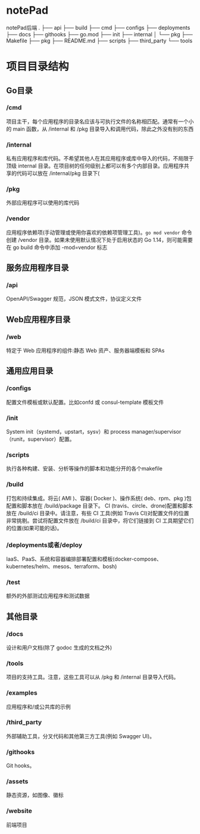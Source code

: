 # notePad
notePad后端
.
├── api
├── build
├── cmd
├── configs
├── deployments
├── docs
├── githooks
├── go.mod
├── init
├── internal
│   └── pkg
├── Makefile
├── pkg
├── README.md
├── scripts
├── third_party
└── tools
# 项目目录结构
## Go目录
### /cmd
项目主干，每个应用程序的目录名应该与可执行文件的名称相匹配。通常有一个小的 main 函数，从 /internal 和 /pkg 目录导入和调用代码，除此之外没有别的东西
### /internal
私有应用程序和库代码。不希望其他人在其应用程序或库中导入的代码，不局限于顶级 internal 目录。在项目树的任何级别上都可以有多个内部目录。应用程序共享的代码可以放在 /internal/pkg 目录下(
### /pkg
外部应用程序可以使用的库代码
### /vendor
应用程序依赖项(手动管理或使用你喜欢的依赖项管理工具)。`go mod vendor` 命令创建 /vendor 目录。如果未使用默认情况下处于启用状态的 Go 1.14，则可能需要在 go build 命令中添加 -mod=vendor 标志

## 服务应用程序目录
### /api
OpenAPI/Swagger 规范，JSON 模式文件，协议定义文件

## Web应用程序目录
### /web
特定于 Web 应用程序的组件:静态 Web 资产、服务器端模板和 SPAs
## 通用应用目录
### /configs
配置文件模板或默认配置。比如confd 或 consul-template 模板文件
### /init
System init（systemd，upstart，sysv）和 process manager/supervisor（runit，supervisor）配置。
### /scripts
执行各种构建、安装、分析等操作的脚本和功能分开的各个makefile
### /build
打包和持续集成。将云( AMI )、容器( Docker )、操作系统( deb、rpm、pkg )包配置和脚本放在 /build/package 目录下。 CI (travis、circle、drone)配置和脚本放在 /build/ci 目录中。请注意，有些 CI 工具(例如 Travis CI)对配置文件的位置非常挑剔。尝试将配置文件放在 /build/ci 目录中，将它们链接到 CI 工具期望它们的位置(如果可能的话)。
### /deployments或者/deploy
IaaS、PaaS、系统和容器编排部署配置和模板(docker-compose、kubernetes/helm、mesos、terraform、bosh)
### /test
额外的外部测试应用程序和测试数据
## 其他目录
### /docs
设计和用户文档(除了 godoc 生成的文档之外)
### /tools
项目的支持工具。注意，这些工具可以从 /pkg 和 /internal 目录导入代码。
### /examples
应用程序和/或公共库的示例
### /third_party
外部辅助工具，分叉代码和其他第三方工具(例如 Swagger UI)。
### /githooks
Git hooks。
### /assets
静态资源，如图像、徽标
### /website
前端项目